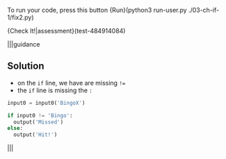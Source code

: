 To run your code, press this button {Run}(python3 run-user.py ./03-ch-if-1/fix2.py)

{Check It!|assessment}(test-484914084)

|||guidance
## Solution

- on the `if` line, we have are missing `!=`
- the `if` line is missing the `:`

```python
input0 = input0('BingoX')

if input0 != 'Bingo':
  output('Missed')
else:
  output('Hit!')
```
|||
